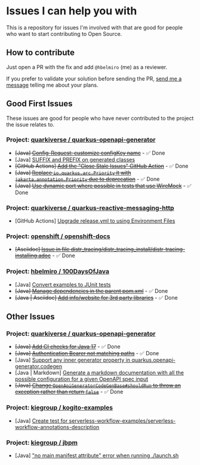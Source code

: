 # Issues I can help you with

This is a repository for issues I'm involved with that are good for people who want to start contributing to Open Source.

## How to contribute

Just open a PR with the fix and add `@hbelmiro` (me) as a reviewer.

If you prefer to validate your solution before sending the PR, [send me a message](https://thegreatapi.com/social-media/) telling me about your plans.

## Good First Issues

These issues are good for people who have never contributed to the project the issue relates to.

### Project: [quarkiverse / quarkus-openapi-generator](https://github.com/quarkiverse/quarkus-openapi-generator)

* ~~[Java] [Config-Request: customize configKey name](https://github.com/quarkiverse/quarkus-openapi-generator/issues/363)~~ - ✅ Done
* [Java] [SUFFIX and PREFIX on generated classes](https://github.com/quarkiverse/quarkus-openapi-generator/issues/471)
* ~~[GitHub Actions] [Add the "Close Stale Issues" GitHub Action](https://github.com/quarkiverse/quarkus-openapi-generator/issues/390)~~ - ✅ Done
* ~~[Java] [Replace `io.quarkus.arc.Priority` it with `jakarta.annotation.Priority` due to deprecation](https://github.com/quarkiverse/quarkus-openapi-generator/issues/272)~~ - ✅ Done
* ~~[Java] [Use dynamic port where possible in tests that use WireMock](https://github.com/quarkiverse/quarkus-openapi-generator/issues/180)~~ - ✅ Done

### Project: [quarkiverse / quarkus-reactive-messaging-http](https://github.com/quarkiverse/quarkus-reactive-messaging-http)

* [GitHub Actions] [Upgrade release.yml to using Environment Files](https://github.com/quarkiverse/quarkus-reactive-messaging-http/issues/180)

### Project: [openshift / openshift-docs](https://github.com/openshift/openshift-docs)

* ~~[Asciidoc] [Issue in file distr_tracing/distr_tracing_install/distr-tracing-installing.adoc](https://github.com/openshift/openshift-docs/issues/53021)~~ - ✅ Done

### Project: [hbelmiro / 100DaysOfJava](https://github.com/hbelmiro/100DaysOfJava)

* [Java] [Convert examples to JUnit tests](https://github.com/hbelmiro/100DaysOfJava/issues/6)
* ~~[Java] [Manage dependencies in the parent pom.xml](https://github.com/hbelmiro/100DaysOfJava/issues/11)~~ - ✅ Done
* ~~[Java | Asciidoc] [Add info/website for 3rd party libraries](https://github.com/hbelmiro/100DaysOfJava/issues/2)~~ - ✅ Done

## Other Issues

### Project: [quarkiverse / quarkus-openapi-generator](https://github.com/quarkiverse/quarkus-openapi-generator) 

* ~~[Java] [Add CI checks for Java 17](https://github.com/quarkiverse/quarkus-openapi-generator/issues/312)~~ - ✅ Done
* ~~[Java] [Authentication Bearer not matching paths](https://github.com/quarkiverse/quarkus-openapi-generator/issues/304)~~ - ✅ Done
* [Java] [Support any inner generator property in quarkus.openapi-generator.codegen](https://github.com/quarkiverse/quarkus-openapi-generator/issues/124)
* [Java | Markdown] [Generate a markdown documentation with all the possible configuration for a given OpenAPI spec input](https://github.com/quarkiverse/quarkus-openapi-generator/issues/57)
* ~~[Java] [Change `OpenApiGeneratorCodeGenBase#shouldRun` to throw an exception rather than return `false`](https://github.com/quarkiverse/quarkus-openapi-generator/issues/192)~~ - ✅ Done

### Project: [kiegroup / kogito-examples](https://github.com/kiegroup/kogito-examples)

* [Java] [Create test for serverless-workflow-examples/serverless-workflow-annotations-description](https://issues.redhat.com/browse/KOGITO-9032)

### Project: [kiegroup / jbpm](https://github.com/kiegroup/jbpm) 

* [Java] ["no main manifest attribute" error when running ./launch.sh](https://issues.redhat.com/browse/JBPM-10121)
